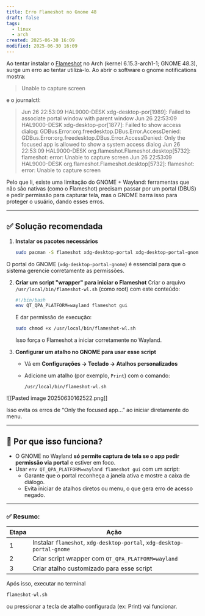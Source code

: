 ```yaml
---
title: Erro Flameshot no Gnome 48
draft: false
tags:
  - linux
  - arch
created: 2025-06-30 16:09
modified: 2025-06-30 16:09
---
```

Ao tentar instalar o [Flameshot](https://flameshot.org/) no Arch (kernel 6.15.3-arch1-1; GNOME 48.3), surge um erro ao tentar utilizá-lo. Ao abrir o software o gnome notifications mostra:
>Unable to capture screen

e o journalctl:
>Jun 26 22:53:09 HAL9000-DESK xdg-desktop-por[1989]: Failed to associate portal window with parent window 
>Jun 26 22:53:09 HAL9000-DESK xdg-desktop-por[1877]: Failed to show access dialog: GDBus.Error:org.freedesktop.DBus.Error.AccessDenied: GDBus.Error:org.freedesktop.DBus.Error.AccessDenied: Only the focused app is allowed to show a system access dialog
>Jun 26 22:53:09 HAL9000-DESK org.flameshot.Flameshot.desktop[5732]: flameshot: error: Unable to capture screen
>Jun 26 22:53:09 HAL9000-DESK org.flameshot.Flameshot.desktop[5732]: flameshot: error: Unable to capture screen

Pelo que li, existe uma limitação do GNOME + Wayland: ferramentas que não são nativas (como o Flameshot) precisam passar por um portal (DBUS) e pedir permissão para capturar tela, mas o GNOME barra isso para proteger o usuário, dando esses erros.

---

## ✅ Solução recomendada

1. **Instalar os pacotes necessários**

   ```bash
   sudo pacman -S flameshot xdg-desktop-portal xdg-desktop-portal-gnome
   ```

O portal do GNOME (`xdg-desktop-portal-gnome`) é essencial para que o sistema gerencie corretamente as permissões. 

2. **Criar um script "wrapper" para iniciar o Flameshot**
   Criar o arquivo `/usr/local/bin/flameshot-wl.sh` (como root) com este conteúdo:

   ```bash
   #!/bin/bash
   env QT_QPA_PLATFORM=wayland flameshot gui
   ```

   E dar permissão de execução:

   ```bash
   sudo chmod +x /usr/local/bin/flameshot-wl.sh
   ```

   Isso força o Flameshot a iniciar corretamente no Wayland.

3. **Configurar um atalho no GNOME para usar esse script**

   * Vá em **Configurações → Teclado → Atalhos personalizados**
   * Adicione um atalho (por exemplo, `Print`) com o comando:

     ```
     /usr/local/bin/flameshot-wl.sh
     ```

![[Pasted image 20250630162522.png]]

Isso evita os erros de “Only the focused app…” ao iniciar diretamente do menu.

---

## 🔄 Por que isso funciona?

* O GNOME no Wayland **só permite captura de tela se o app pedir permissão via portal** e estiver em foco.
* Usar `env QT_QPA_PLATFORM=wayland flameshot gui` com um script:
	* Garante que o portal reconheça a janela ativa e mostre a caixa de diálogo.
	* Evita iniciar de atalhos diretos ou menu, o que gera erro de acesso negado.

---

### ✅ Resumo:

| Etapa | Ação                                                                   |
| ----- | ---------------------------------------------------------------------- |
| 1     | Instalar `flameshot`, `xdg-desktop-portal`, `xdg-desktop-portal-gnome` |
| 2     | Criar script wrapper com `QT_QPA_PLATFORM=wayland`                     |
| 3     | Criar atalho customizado para esse script                              |


Após isso, executar no terminal

```bash
flameshot-wl.sh
```

ou pressionar a tecla de atalho configurada (ex: Print) vai funcionar. 